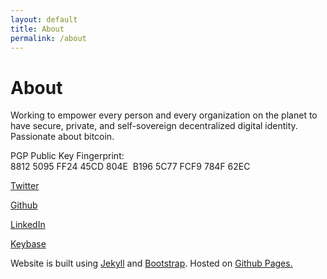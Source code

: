 ```yaml
---
layout: default
title: About
permalink: /about
---
```

# About

Working to empower every person and every organization on the planet to have secure, private, and self-sovereign decentralized digital identity. Passionate about bitcoin.

PGP Public Key Fingerprint: 8812 5095 FF24 45CD 804E  B196 5C77 FCF9 784F 62EC

[Twitter](https://twitter.com/erickuhn19)

[Github](https://github.com/erickuhn19)

[LinkedIn](https://www.linkedin.com/in/erickuhn19/)

[Keybase](https://keybase.io/erickuhn19)

Website is built using [Jekyll](https://jekyllrb.com) and [Bootstrap](https://getbootstrap.com). Hosted on [Github Pages.](https://pages.github.com)
